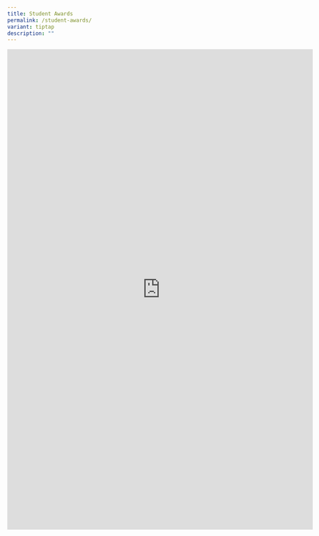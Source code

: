 ```yaml
---
title: Student Awards
permalink: /student-awards/
variant: tiptap
description: ""
---
```

<div class="iframe-wrapper">
<iframe height="1100" width="700" allowfullscreen="true" frameborder="0" src="https://docs.google.com/presentation/d/e/2PACX-1vSDU9dPSjYXP5hnicL44LFV4B3o6BgwKv-ZR_wC6EfPFmCarJJuV1DdRo86xi0J4LNyoJB7dzwhPgx7/embed?start=true&amp;loop=true&amp;delayms=5000"></iframe>
</div>
<p></p>